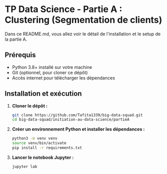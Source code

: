 # TP Data Science - Partie A : Clustering (Segmentation de clients)

Dans ce README.md, vous allez voir le détail de l'installation et le setup de la partie A.

## Prérequis

- Python 3.8+ installé sur votre machine  
- Git (optionnel, pour cloner ce dépôt)  
- Accès internet pour télécharger les dépendances  

## Installation et exécution

1. **Cloner le dépôt :**
   ```bash
   git clone https://github.com/Tafita1339/big-data-squad.git
   cd big-data-squad/initiation-au-data-science/partieA
   ```

2. **Créer un environnement Python et installer les dépendances :**
   ```bash
   python3 -m venv venv
   source venv/bin/activate
   pip install -r requirements.txt
   ```

3. **Lancer le notebook Jupyter :**
   ```bash
   jupyter lab
   ```